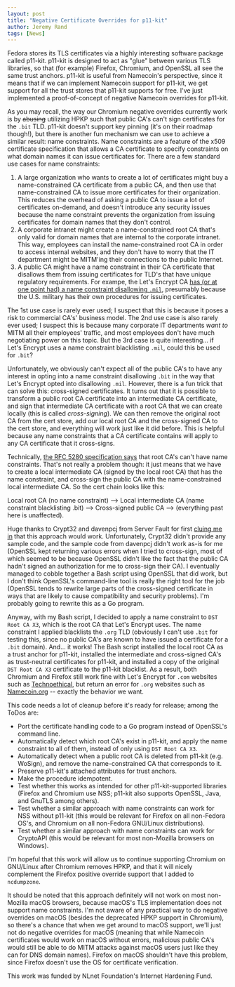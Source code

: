 ```yaml
---
layout: post
title: "Negative Certificate Overrides for p11-kit"
author: Jeremy Rand
tags: [News]
---
```


Fedora stores its TLS certificates via a highly interesting software package called p11-kit.  p11-kit is designed to act as "glue" between various TLS libraries, so that (for example) Firefox, Chromium, and OpenSSL all see the same trust anchors.  p11-kit is useful from Namecoin's perspective, since it means that if we can implement Namecoin support for p11-kit, we get support for all the trust stores that p11-kit supports for free.  I've just implemented a proof-of-concept of negative Namecoin overrides for p11-kit.

As you may recall, the way our Chromium negative overrides currently work is by ~~abusing~~ utilizing HPKP such that public CA's can't sign certificates for the `.bit` TLD.  p11-kit doesn't support key pinning (it's on their roadmap though!), but there is another fun mechanism we can use to achieve a similar result: name constraints.  Name constraints are a feature of the x509 certificate specification that allows a CA certificate to specify constraints on what domain names it can issue certificates for.  There are a few standard use cases for name constraints:

1. A large organization who wants to create a lot of certificates might buy a name-constrained CA certificate from a public CA, and then use that name-constrained CA to issue more certificates for their organization.  This reduces the overhead of asking a public CA to issue a lot of certificates on-demand, and doesn't introduce any security issues because the name constraint prevents the organization from issuing certificates for domain names that they don't control.
2. A corporate intranet might create a name-constrained root CA that's only valid for domain names that are internal to the corporate intranet.  This way, employees can install the name-constrained root CA in order to access internal websites, and they don't have to worry that the IT department might be MITM'ing their connections to the public Internet.
3. A public CA might have a name constraint in their CA certificate that disallows them from issuing certificates for TLD's that have unique regulatory requirements.  For exampe, the Let's Encrypt CA [has (or at one point had) a name constraint disallowing `.mil`](https://community.letsencrypt.org/t/why-is-there-a-certificate-name-constraint-for-mil/10130), presumably because the U.S. military has their own procedures for issuing certificates.

The 1st use case is rarely ever used; I suspect that this is because it poses a risk to commercial CA's' business model.  The 2nd use case is also rarely ever used; I suspect this is because many corporate IT departments *want to* MITM all their employees' traffic, and most employees don't have much negotiating power on this topic.  But the 3rd case is quite interesting... if Let's Encrypt uses a name constraint blacklisting `.mil`, could this be used for `.bit`?

Unfortunately, we obviously can't expect all of the public CA's to have any interest in opting into a name constraint disallowing `.bit` in the way that Let's Encrypt opted into disallowing `.mil`.  However, there is a fun trick that can solve this: cross-signed certificates.  It turns out that it is possible to transform a public root CA certificate into an intermediate CA certificate, and sign that intermediate CA certificate with a root CA that we can create locally (this is called *cross-signing*).  We can then remove the original root CA from the cert store, add our local root CA and the cross-signed CA to the cert store, and everything will work just like it did before.  This is helpful because any name constraints that a CA certificate contains will apply to any CA certificate that it cross-signs.

Technically, [the RFC 5280 specification says](https://tools.ietf.org/html/rfc5280#section-4.2.1.10) that root CA's can't have name constraints.  That's not really a problem though: it just means that we have to create a local intermediate CA (signed by the local root CA) that has the name constraint, and cross-sign the public CA with the name-constrained local intermediate CA.  So the cert chain looks like this:

Local root CA (no name constraint) --> Local intermediate CA (name constraint blacklisting .bit) --> Cross-signed public CA --> (everything past here is unaffected).

Huge thanks to Crypt32 and davenpcj from Server Fault for first [cluing me in](https://serverfault.com/questions/670725/is-it-possible-to-restrict-the-use-of-a-root-certificate-to-a-domain) that this approach would work.  Unfortunately, Crypt32 didn't provide any sample code, and the sample code from davenpcj didn't work as-is for me (OpenSSL kept returning various errors when I tried to cross-sign, most of which seemed to be because OpenSSL didn't like the fact that the public CA hadn't signed an authorization for me to cross-sign their CA).  I eventually managed to cobble together a Bash script using OpenSSL that did work, but I don't think OpenSSL's command-line tool is really the right tool for the job (OpenSSL tends to rewrite large parts of the cross-signed certificate in ways that are likely to cause compatibility and security problems).  I'm probably going to rewrite this as a Go program.

Anyway, with my Bash script, I decided to apply a name constraint to `DST Root CA X3`, which is the root CA that Let's Encrypt uses.  The name constraint I applied blacklists the `.org` TLD (obviously I can't use `.bit` for testing this, since no public CA's are known to have issued a certificate for a `.bit` domain).  And... it works!  The Bash script installed the local root CA as a trust anchor for p11-kit, installed the intermediate and cross-signed CA's as trust-neutral certificates for p11-kit, and installed a copy of the original `DST Root CA X3` certificate to the p11-kit blacklist.  As a result, both Chromium and Firefox still work fine with Let's Encrypt for `.com` websites such as [Technoethical](https://tehnoetic.com/), but return an error for `.org` websites such as [Namecoin.org](https://www.namecoin.org/) -- exactly the behavior we want.

This code needs a lot of cleanup before it's ready for release; among the ToDos are:

* Port the certificate handling code to a Go program instead of OpenSSL's command line.
* Automatically detect which root CA's exist in p11-kit, and apply the name constraint to all of them, instead of only using `DST Root CA X3`.
* Automatically detect when a public root CA is deleted from p11-kit (e.g. WoSign), and remove the name-constrained CA that corresponds to it.
* Preserve p11-kit's attached attributes for trust anchors.
* Make the procedure idempotent.
* Test whether this works as intended for other p11-kit-supported libraries (Firefox and Chromium use NSS; p11-kit also supports OpenSSL, Java, and GnuTLS among others).
* Test whether a similar approach with name constraints can work for NSS without p11-kit (this would be relevant for Firefox on all non-Fedora OS's, and Chromium on all non-Fedora GNU/Linux distributions).
* Test whether a similar approach with name constraints can work for CryptoAPI (this would be relevant for most non-Mozilla browsers on Windows).

I'm hopeful that this work will allow us to continue supporting Chromium on GNU/Linux after Chromium removes HPKP, and that it will nicely complement the Firefox positive override support that I added to `ncdumpzone`.

It should be noted that this approach definitely will not work on most non-Mozilla macOS browsers, because macOS's TLS implementation does not support name constraints.  I'm not aware of any practical way to do negative overrides on macOS (besides the deprecated HPKP support in Chromium), so there's a chance that when we get around to macOS support, we'll just not do negative overrides for macOS (meaning that while Namecoin certificates would work on macOS without errors, malicious public CA's would still be able to do MITM attacks against macOS users just like they can for DNS domain names).  Firefox on macOS shouldn't have this problem, since Firefox doesn't use the OS for certificate verification.

This work was funded by NLnet Foundation's Internet Hardening Fund.
